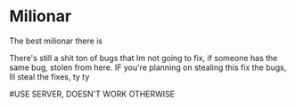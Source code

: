 # Milionar
The best milionar there is

There's still a shit ton of bugs that Im not going to fix, if someone has the same bug, stolen from here.
IF you're planning on stealing this fix the bugs, Ill steal the fixes, ty ty

#USE SERVER, DOESN'T WORK OTHERWISE
